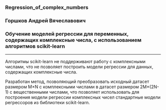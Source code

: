 ### Regression_of_complex_numbers
### Горшков Андрей Вячеславович
### Обучение моделей регрессии для переменных, содержащих комплексные числа, с использованием алгоритмов scikit-learn
------------------------------------------

Алгоритмы scikit-learn не поддерживают работу с комплексными числами, что не позволяет построить модели регрессии для данных, содержащих комплексные числа.

Разработан метод, позволяющий преобразовать исходный датасет размером M×N с комплексными числами в датасет размером 2M×(2N-1) с вещественными числами, что позволяет использовать для построения модели регрессии комплексных чисел стандартные модели регрессоров из библиотеки scikit-learn.
